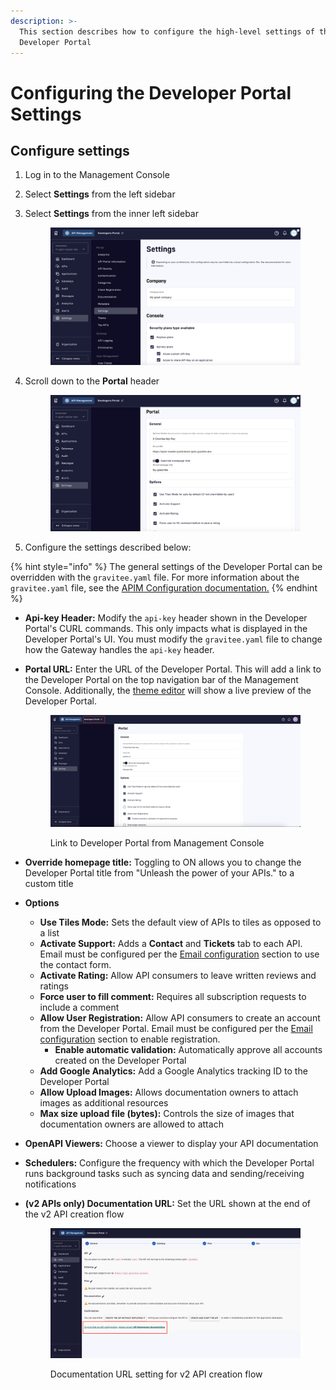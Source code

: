 ```yaml
---
description: >-
  This section describes how to configure the high-level settings of the
  Developer Portal
---
```


# Configuring the Developer Portal Settings

## Configure settings

1. Log in to the Management Console
2. Select **Settings** from the left sidebar
3.  Select **Settings** from the inner left sidebar&#x20;

    <figure><img src="../../../../.gitbook/assets/dev portal_settings.png" alt=""><figcaption></figcaption></figure>
4.  Scroll down to the **Portal** header&#x20;

    <figure><img src="../../../../.gitbook/assets/dev portal_portal.png" alt=""><figcaption></figcaption></figure>
5. Configure the settings described below:

{% hint style="info" %}
The general settings of the Developer Portal can be overridden with the `gravitee.yaml` file. For more information about the `gravitee.yaml` file, see the [APIM Configuration documentation.](../../configuration.md)
{% endhint %}

* **Api-key Header:** Modify the `api-key` header shown in the Developer Portal's CURL commands. This only impacts what is displayed in the Developer Portal's UI. You must modify the `gravitee.yaml` file to change how the Gateway handles the `api-key` header.
*   **Portal URL:** Enter the URL of the Developer Portal. This will add a link to the Developer Portal on the top navigation bar of the Management Console. Additionally, the [theme editor](general-settings.md#theme-customization) will show a live preview of the Developer Portal.&#x20;

    <figure><img src="../../../../.gitbook/assets/dev_portal_link.png" alt=""><figcaption><p>Link to Developer Portal from Management Console</p></figcaption></figure>
* **Override homepage title:** Toggling to ON allows you to change the Developer Portal title from "Unleash the power of your APIs." to a custom title
* **Options**
  * **Use Tiles Mode:** Sets the default view of APIs to tiles as opposed to a list
  * **Activate Support:** Adds a **Contact** and **Tickets** tab to each API. Email must be configured per the [Email configuration](general-settings.md#email-notifications) section to use the contact form.
  * **Activate Rating:** Allow API consumers to leave written reviews and ratings
  * **Force user to fill comment:** Requires all subscription requests to include a comment
  * **Allow User Registration:** Allow API consumers to create an account from the Developer Portal. Email must be configured per the [Email configuration](general-settings.md#email-notifications) section to enable registration.
    * **Enable automatic validation:** Automatically approve all accounts created on the Developer Portal
  * **Add Google Analytics:** Add a Google Analytics tracking ID to the Developer Portal
  * **Allow Upload Images:** Allows documentation owners to attach images as additional resources
  * **Max size upload file (bytes):** Controls the size of images that documentation owners are allowed to attach
* **OpenAPI Viewers:** Choose a viewer to display your API documentation
* **Schedulers:** Configure the frequency with which the Developer Portal runs background tasks such as syncing data and sending/receiving notifications
*   **(v2 APIs only) Documentation URL:** Set the URL shown at the end of the v2 API creation flow&#x20;

    <figure><img src="../../../../.gitbook/assets/documentation_url (1).png" alt=""><figcaption><p>Documentation URL setting for v2 API creation flow</p></figcaption></figure>
